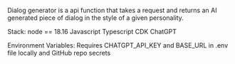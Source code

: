 Dialog generator is a api function that takes a request and returns an AI generated piece of dialog in the style of a given personality.

Stack:
node == 18.16
Javascript
Typescript
CDK
ChatGPT

Environment Variables:
Requires CHATGPT_API_KEY and BASE_URL in .env file locally and GitHub repo secrets 
